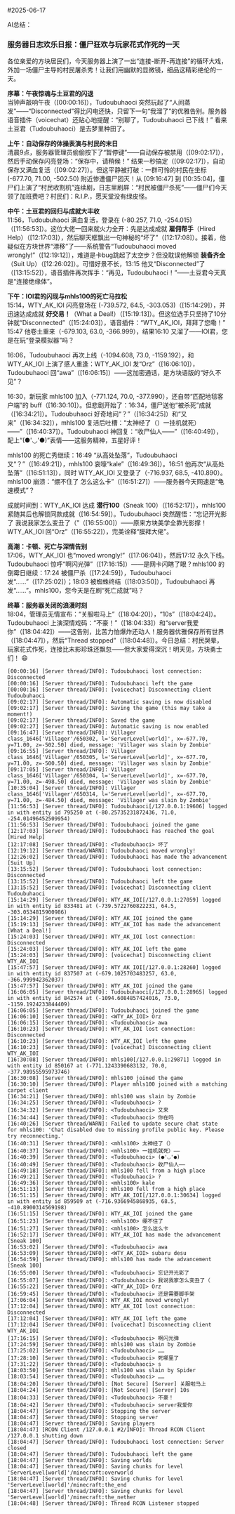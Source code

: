 #2025-06-17

AI总结：
### 服务器日志欢乐日报：僵尸狂欢与玩家花式作死的一天

各位亲爱的方块居民们，今天服务器上演了一出“连接-断开-再连接”的循环大戏，外加一场僵尸主导的村民屠杀秀！让我们用幽默的显微镜，细品这精彩绝伦的一天。

**序幕：午夜惊魂与土豆君的闪退**  
当钟声敲响午夜（[00:00:16]），Tudoubuhaoci 突然玩起了“人间蒸发”——“Disconnected”得比闪电还快，只留下一句“我溜了”的优雅告别。服务器语音插件（voicechat）还贴心地提醒：“别聊了，Tudoubuhaoci 已下线！” 看来土豆君（Tudoubuhaoci）是去梦里种田了。

**上午：自动保存的体操表演与村民的末日**  
清晨9点，服务器管理员偷偷按下了“暂停键”——自动保存被禁用（[09:02:17]），然后手动保存闪亮登场：“保存中，请稍候！” 结果一秒搞定（[09:02:17]），自动保存又满血复活（[09:02:27]）。但这平静被打破：一群可怜的村民在坐标 (-677.70, 71.00, -502.50) 附近惨遭僵尸团灭！从 [09:16:47] 到 [10:35:04]，僵尸们上演了“村民收割机”连续剧，日志里刷屏：“村民被僵尸杀死”——僵尸们今天领了加班费吧？村民们：R.I.P.，愿天堂没有绿皮怪。

**中午：土豆君的回归与成就大丰收**  
11:56，Tudoubuhaoci 满血复活，登录在 (-80.257, 71.0, -254.015)（[11:56:53]）。这位大佬一回来就火力全开：先是达成成就 **雇佣帮手**（Hired Help）（[12:17:03]），然后聊天框飘出一句神秘的“坏了”（[12:17:08]）。接着，他疑似在方块世界“漂移”了——系统警告“Tudoubuhaoci moved wrongly!”（[12:19:12]），难道是卡bug跳起了太空步？但没耽误他解锁 **装备齐全**（Suit Up）（[12:26:02]）。可惜好景不长，13:15 他又“Disconnected”了（[13:15:52]），语音插件再次挥手：“再见，Tudoubuhaoci！”——土豆君今天真是“连接绝缘体”。

**下午：IOI君的闪现与mhls100的死亡马拉松**  
15:14，WTY_AK_IOI 闪亮登场在 (-739.572, 64.5, -303.053)（[15:14:29]），并迅速达成成就 **好交易！**（What a Deal!）（[15:19:13]）。但这位选手只坚持了10分钟就“Disconnected”（[15:24:03]），语音插件：“WTY_AK_IOI，拜拜了您嘞！” 15:47 他卷土重来（-679.103, 63.0, -366.999），结果16:10 又溜了——IOI君，您是在玩“登录模拟器”吗？

16:06，Tudoubuhaoci 再次上线（-1094.608, 73.0, -1159.192），和 WTY_AK_IOI 上演了感人重逢：WTY_AK_IOI 发“Orz”（[16:06:10]），Tudoubuhaoci 回“awa”（[16:06:15]）——这加密通话，是方块语版的“好久不见”？

16:30，新玩家 mhls100 加入（-771.124, 70.0, -377.990），还自带“匹配地毯客户端”的 buff（[16:30:10]）。但悲剧开始了：16:34，僵尸送他“被杀死”成就（[16:34:21]）。Tudoubuhaoci 好奇地问“？”（[16:34:25]）和“又来”（[16:34:32]），mhls100 复活后吐槽：“太神经了（）一挂机就死）——”（[16:40:37]）。Tudoubuhaoci 神回复：“收尸仙人——”（[16:40:49]），配上“(●'◡'●)”表情——这服务精神，五星好评！

mhls100 的死亡秀继续：16:49 “从高处坠落”，Tudoubuhaoci 又“？”（[16:49:21]），mhls100 哀嚎“kale”（[16:49:36]）。16:51 他再次“从高处坠落”（[16:51:13]），同时 WTY_AK_IOI 又登录了（-716.937, 68.5, -410.890）。mhls100 崩溃：“绷不住了 怎么这么卡”（[16:51:27]）——服务器今天网速是“龟速模式”？

成就时间到：WTY_AK_IOI 达成 **潜行100**（Sneak 100）（[16:52:17]），mhls100 紧随其后也解锁同款成就（[16:54:59]）。Tudoubuhaoci 突然醒悟：“忘记开光影了 我说我家怎么变丑了（”（[16:55:00]）——原来方块美学全靠光影撑！WTY_AK_IOI 回“Orz”（[16:55:22]），完美诠释“膜拜大佬”。

**高潮：卡顿、死亡与深情告别**  
17:06，WTY_AK_IOI 也“moved wrongly!”（[17:06:04]），然后17:12 永久下线。Tudoubuhaoci 惊呼“啊闪光弹”（[17:16:15]）——是网卡闪瞎了眼？mhls100 的倒霉日继续：17:24 被僵尸杀（[17:24:59]），Tudoubuhaoci 发“……”（[17:25:02]）；18:03 被蜘蛛终结（[18:03:50]），Tudoubuhaoci 再发“……”。mhls100，您今天是在刷“死亡成就”吗？

**终幕：服务器关闭的浪漫时刻**  
18:04，管理员无情宣布：“关服啦马上”（[18:04:20]），“10s”（[18:04:24]）。Tudoubuhaoci 上演深情戏码：“不豪！”（[18:04:33]）和“server我爱你”（[18:04:42]）——这告别，比苦力怕爆炸还动人！服务器优雅保存所有世界（[18:04:47]），然后“Thread stopped”（[18:04:48]）。今日总结：村民哭晕，玩家花式作死，连接比末影珍珠还飘忽——但大家爱得深沉！明天见，方块勇士们！ 😄

```
[00:00:16] [Server thread/INFO]: Tudoubuhaoci lost connection: Disconnected
[00:00:16] [Server thread/INFO]: Tudoubuhaoci left the game
[00:00:16] [Server thread/INFO]: [voicechat] Disconnecting client Tudoubuhaoci
[09:02:17] [Server thread/INFO]: Automatic saving is now disabled
[09:02:17] [Server thread/INFO]: Saving the game (this may take a moment!)
[09:02:17] [Server thread/INFO]: Saved the game
[09:02:27] [Server thread/INFO]: Automatic saving is now enabled
[09:16:47] [Server thread/INFO]: Villager class_1646['Villager'/650302, l='ServerLevel[world]', x=-677.70, y=71.00, z=-502.50] died, message: 'Villager was slain by Zombie'
[09:16:55] [Server thread/INFO]: Villager class_1646['Villager'/650305, l='ServerLevel[world]', x=-677.70, y=71.00, z=-500.50] died, message: 'Villager was slain by Zombie'
[09:17:05] [Server thread/INFO]: Villager class_1646['Villager'/650304, l='ServerLevel[world]', x=-677.70, y=71.00, z=-498.50] died, message: 'Villager was slain by Zombie'
[10:35:04] [Server thread/INFO]: Villager class_1646['Villager'/650314, l='ServerLevel[world]', x=-677.70, y=71.00, z=-484.50] died, message: 'Villager was slain by Zombie'
[11:56:53] [Server thread/INFO]: Tudoubuhaoci[/127.0.0.1:19606] logged in with entity id 795250 at (-80.25735231872436, 71.0, -254.01496452509954)
[11:56:53] [Server thread/INFO]: Tudoubuhaoci joined the game
[12:17:03] [Server thread/INFO]: Tudoubuhaoci has reached the goal [Hired Help]
[12:17:08] [Server thread/INFO]: <Tudoubuhaoci> 坏了
[12:19:12] [Server thread/WARN]: Tudoubuhaoci moved wrongly!
[12:26:02] [Server thread/INFO]: Tudoubuhaoci has made the advancement [Suit Up]
[13:15:52] [Server thread/INFO]: Tudoubuhaoci lost connection: Disconnected
[13:15:52] [Server thread/INFO]: Tudoubuhaoci left the game
[13:15:52] [Server thread/INFO]: [voicechat] Disconnecting client Tudoubuhaoci
[15:14:29] [Server thread/INFO]: WTY_AK_IOI[/127.0.0.1:27059] logged in with entity id 833481 at (-739.5722760822231, 64.5, -303.0534815900986)
[15:14:29] [Server thread/INFO]: WTY_AK_IOI joined the game
[15:19:13] [Server thread/INFO]: WTY_AK_IOI has made the advancement [What a Deal!]
[15:24:03] [Server thread/INFO]: WTY_AK_IOI lost connection: Disconnected
[15:24:03] [Server thread/INFO]: WTY_AK_IOI left the game
[15:24:03] [Server thread/INFO]: [voicechat] Disconnecting client WTY_AK_IOI
[15:47:57] [Server thread/INFO]: WTY_AK_IOI[/127.0.0.1:28260] logged in with entity id 837507 at (-679.1025703483257, 63.0, -366.999942362037)
[15:47:57] [Server thread/INFO]: WTY_AK_IOI joined the game
[16:06:05] [Server thread/INFO]: Tudoubuhaoci[/127.0.0.1:28965] logged in with entity id 842574 at (-1094.6084857424016, 73.0, -1159.1924233844409)
[16:06:05] [Server thread/INFO]: Tudoubuhaoci joined the game
[16:06:10] [Server thread/INFO]: <WTY_AK_IOI> Orz
[16:06:15] [Server thread/INFO]: <Tudoubuhaoci> awa
[16:10:23] [Server thread/INFO]: WTY_AK_IOI lost connection: Disconnected
[16:10:23] [Server thread/INFO]: WTY_AK_IOI left the game
[16:10:23] [Server thread/INFO]: [voicechat] Disconnecting client WTY_AK_IOI
[16:30:08] [Server thread/INFO]: mhls100[/127.0.0.1:29871] logged in with entity id 850167 at (-771.1243390683132, 70.0, -377.98955595973746)
[16:30:08] [Server thread/INFO]: mhls100 joined the game
[16:30:10] [Server thread/INFO]: Player mhls100 joined with a matching carpet client
[16:34:21] [Server thread/INFO]: mhls100 was slain by Zombie
[16:34:25] [Server thread/INFO]: <Tudoubuhaoci> ?
[16:34:32] [Server thread/INFO]: <Tudoubuhaoci> 又来
[16:34:44] [Server thread/INFO]: <Tudoubuhaoci> 你在吗
[16:40:26] [Server thread/WARN]: Failed to update secure chat state for mhls100: 'Chat disabled due to missing profile public key. Please try reconnecting.'
[16:40:31] [Server thread/INFO]: <mhls100> 太神经了（）
[16:40:37] [Server thread/INFO]: <mhls100> 一挂机就死）——
[16:40:39] [Server thread/INFO]: <Tudoubuhaoci> (●'◡'●)
[16:40:49] [Server thread/INFO]: <Tudoubuhaoci> 收尸仙人——
[16:49:18] [Server thread/INFO]: mhls100 fell from a high place
[16:49:21] [Server thread/INFO]: <Tudoubuhaoci> ?
[16:49:36] [Server thread/INFO]: <mhls100> kale
[16:51:13] [Server thread/INFO]: mhls100 fell from a high place
[16:51:15] [Server thread/INFO]: WTY_AK_IOI[/127.0.0.1:30634] logged in with entity id 859509 at (-716.9366945868935, 68.5, -410.8900314569198)
[16:51:15] [Server thread/INFO]: WTY_AK_IOI joined the game
[16:51:23] [Server thread/INFO]: <mhls100> 绷不住了
[16:51:27] [Server thread/INFO]: <mhls100> 怎么这么卡
[16:52:17] [Server thread/INFO]: WTY_AK_IOI has made the advancement [Sneak 100]
[16:53:02] [Server thread/INFO]: <Tudoubuhaoci> awa
[16:53:09] [Server thread/INFO]: <WTY_AK_IOI> subaru desu
[16:54:59] [Server thread/INFO]: mhls100 has made the advancement [Sneak 100]
[16:55:00] [Server thread/INFO]: <Tudoubuhaoci> 忘记开光影了
[16:55:07] [Server thread/INFO]: <Tudoubuhaoci> 我说我家怎么变丑了（
[16:55:22] [Server thread/INFO]: <WTY_AK_IOI> Orz
[16:59:45] [Server thread/INFO]: <Tudoubuhaoci> 还是需要脚手架
[17:06:04] [Server thread/WARN]: WTY_AK_IOI moved wrongly!
[17:12:04] [Server thread/INFO]: WTY_AK_IOI lost connection: Disconnected
[17:12:04] [Server thread/INFO]: WTY_AK_IOI left the game
[17:12:04] [Server thread/INFO]: [voicechat] Disconnecting client WTY_AK_IOI
[17:16:15] [Server thread/INFO]: <Tudoubuhaoci> 啊闪光弹
[17:24:59] [Server thread/INFO]: mhls100 was slain by Zombie
[17:25:02] [Server thread/INFO]: <Tudoubuhaoci> ……
[17:28:10] [Server thread/INFO]: <Tudoubuhaoci> 死哪里了
[17:31:22] [Server thread/INFO]: <Tudoubuhaoci> s
[18:03:50] [Server thread/INFO]: mhls100 was slain by Spider
[18:03:54] [Server thread/INFO]: <Tudoubuhaoci> ……
[18:04:20] [Server thread/INFO]: [Not Secure] [Server] 关服啦马上
[18:04:24] [Server thread/INFO]: [Not Secure] [Server] 10s
[18:04:33] [Server thread/INFO]: <Tudoubuhaoci> 不豪！
[18:04:42] [Server thread/INFO]: <Tudoubuhaoci> server我爱你
[18:04:47] [Server thread/INFO]: Stopping the server
[18:04:47] [Server thread/INFO]: Stopping server
[18:04:47] [Server thread/INFO]: Saving players
[18:04:47] [RCON Client /127.0.0.1 #2/INFO]: Thread RCON Client /127.0.0.1 shutting down
[18:04:47] [Server thread/INFO]: Tudoubuhaoci lost connection: Server closed
[18:04:47] [Server thread/INFO]: Tudoubuhaoci left the game
[18:04:47] [Server thread/INFO]: Saving worlds
[18:04:47] [Server thread/INFO]: Saving chunks for level 'ServerLevel[world]'/minecraft:overworld
[18:04:47] [Server thread/INFO]: Saving chunks for level 'ServerLevel[world]'/minecraft:the_end
[18:04:47] [Server thread/INFO]: Saving chunks for level 'ServerLevel[world]'/minecraft:the_nether
[18:04:48] [Server thread/INFO]: Thread RCON Listener stopped
```
